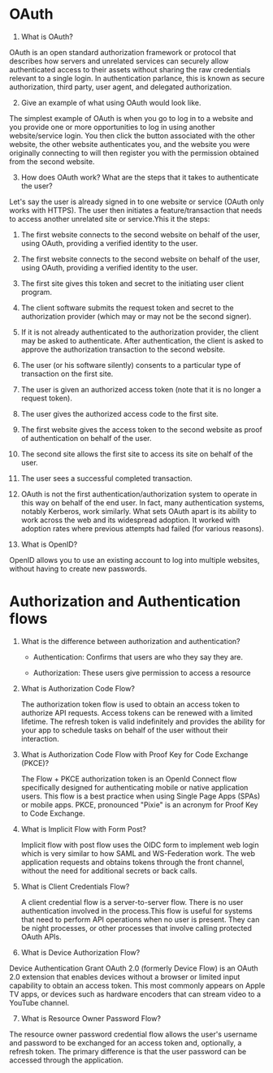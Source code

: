 # OAuth

1. What is OAuth?

OAuth is an open standard authorization framework or protocol that describes how servers and unrelated services can securely allow authenticated access to their assets without sharing the raw credentials relevant to a single login. In authentication parlance, this is known as secure authorization, third party, user agent, and delegated authorization.

2. Give an example of what using OAuth would look like.

The simplest example of OAuth is when you go to log in to a website and you provide one or more opportunities to log in using another website/service login. You then click the button associated with the other website, the other website authenticates you, and the website you were originally connecting to will then register you with the permission obtained from the second website.

3. How does OAuth work? What are the steps that it takes to authenticate the user?

Let's say the user is already signed in to one website or service (OAuth only works with HTTPS). The user then initiates a feature/transaction that needs to access another unrelated site or service.Yhis it the steps:
1. The first website connects to the second website on behalf of the user, using OAuth, providing a verified identity to the user.

2. The first website connects to the second website on behalf of the user, using OAuth, providing a verified identity to the user.

3. The first site gives this token and secret to the initiating user client program.

4. The client software submits the request token and secret to the authorization provider (which may or may not be the second signer).

5. If it is not already authenticated to the authorization provider, the client may be asked to authenticate. After authentication, the client is asked to approve the authorization transaction to the second website.

6. The user (or his software silently) consents to a particular type of transaction on the first site.

7. The user is given an authorized access token (note that it is no longer a request token).

8. The user gives the authorized access code to the first site.

9. The first website gives the access token to the second website as proof of authentication on behalf of the user.

10. The second site allows the first site to access its site on behalf of the user.

11. The user sees a successful completed transaction.

12. OAuth is not the first authentication/authorization system to operate in this way on behalf of the end user. In fact, many authentication systems, notably Kerberos, work similarly. What sets OAuth apart is its ability to work across the web and its widespread adoption. It worked with adoption rates where previous attempts had failed (for various reasons).

4. What is OpenID?

OpenID allows you to use an existing account to log into multiple websites, without having to create new passwords.

# Authorization and Authentication flows

1. What is the difference between authorization and authentication?

   * Authentication: Confirms that users are who they say they are. 

   * Authorization: These users give permission to access a resource

2. What is Authorization Code Flow?

      The authorization token flow is used to obtain an access token to authorize API requests. Access tokens can be renewed with a limited lifetime. The refresh token is valid indefinitely and provides the ability for your app to schedule tasks on behalf of the user without their interaction.

3. What is Authorization Code Flow with Proof Key for Code Exchange (PKCE)?

   The Flow + PKCE authorization token is an OpenId Connect flow specifically designed for authenticating mobile or native application users. This flow is a best practice when using Single Page Apps (SPAs) or mobile apps. PKCE, pronounced "Pixie" is an acronym for Proof Key to Code Exchange.

4. What is Implicit Flow with Form Post?

   Implicit flow with post flow uses the OIDC form to implement web login which is very similar to how SAML and WS-Federation work. The web application requests and obtains tokens through the front channel, without the need for additional secrets or back calls.

5. What is Client Credentials Flow?

   A client credential flow is a server-to-server flow. There is no user authentication involved in the process.This flow is useful for systems that need to perform API operations when no user is present. They can be night processes, or other processes that involve calling protected OAuth APIs.

6. What is Device Authorization Flow?

Device Authentication Grant OAuth 2.0 (formerly Device Flow) is an OAuth 2.0 extension that enables devices without a browser or limited input capability to obtain an access token. This most commonly appears on Apple TV apps, or devices such as hardware encoders that can stream video to a YouTube channel.

7. What is Resource Owner Password Flow?

The resource owner password credential flow allows the user's username and password to be exchanged for an access token and, optionally, a refresh token. The primary difference is that the user password can be accessed through the application.